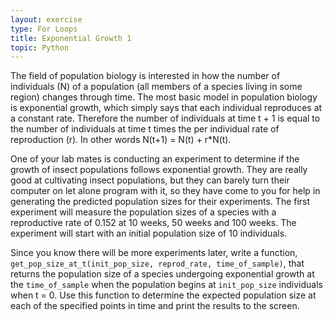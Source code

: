 ```yaml
---
layout: exercise
type: For Loops
title: Exponential Growth 1
topic: Python
---
```


The field of population biology is interested in how the number of
individuals (N) of a population (all members of a species living in some
region) changes through time. The most basic model in population biology
is exponential growth, which simply says that each individual reproduces
at a constant rate. Therefore the number of individuals at time t + 1 is
equal to the number of individuals at time t times the per individual
rate of reproduction (r). In other words N(t+1) = N(t) + r\*N(t).

One of your lab mates is conducting an experiment to determine if the
growth of insect populations follows exponential growth. They are really
good at cultivating insect populations, but they can barely turn their
computer on let alone program with it, so they have come to you for help
in generating the predicted population sizes for their experiments. The
first experiment will measure the population sizes of a species with a
reproductive rate of 0.152 at 10 weeks, 50 weeks and 100 weeks. The
experiment will start with an initial population size of 10 individuals.

Since you know there will be more experiments later, write a function,
`get_pop_size_at_t(init_pop_size, reprod_rate,
time_of_sample)`, that returns the population size of a species
undergoing exponential growth at the `time_of_sample` when the
population begins at `init_pop_size` individuals when t = 0. Use
this function to determine the expected population size at each of the
specified points in time and print the results to the screen.
